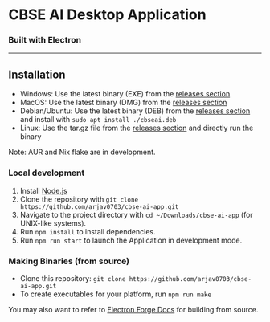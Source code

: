 # CBSE AI Desktop Application
### Built with Electron
---
## Installation
- Windows: Use the latest binary (EXE) from the [releases section](https://github.com/arjav0703/cbse-ai-app/releases)
- MacOS: Use the latest binary (DMG) from the [releases section](https://github.com/arjav0703/cbse-ai-app/releases)
- Debian/Ubuntu: Use the latest binary (DEB) from the [releases section](https://github.com/arjav0703/cbse-ai-app/releases) and install with `sudo apt install ./cbseai.deb`
- Linux: Use the tar.gz file from the [releases section](https://github.com/arjav0703/cbse-ai-app/releases) and directly run the binary

Note: AUR and Nix flake are in development.

### Local development
1. Install [Node.js](https://nodejs.org/en/download)
2. Clone the repository with `git clone https://github.com/arjav0703/cbse-ai-app.git`
3. Navigate to the project directory with `cd ~/Downloads/cbse-ai-app` (for UNIX-like systems).
4. Run `npm install` to install dependencies.
5. Run `npm run start` to launch the Application in development mode.

### Making Binaries (from source)
- Clone this repository: `git clone https://github.com/arjav0703/cbse-ai-app.git`
- To create executables for your platform, run `npm run make`

You may also want to refer to [Electron Forge Docs](https://www.electronforge.io/config/makers/zip) for building from source.
